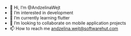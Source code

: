 - 👋 Hi, I’m @AndzelinaWejt
- 👀 I’m interested in development
- 🌱 I’m currently learning flutter
- 💞️ I’m looking to collaborate on mobile application projects
- 📫 How to reach me andzelina.wejt@softwarehut.com

<!---
AndzelinaWejt/AndzelinaWejt is a ✨ special ✨ repository because its `README.md` (this file) appears on your GitHub profile.
You can click the Preview link to take a look at your changes.
--->
